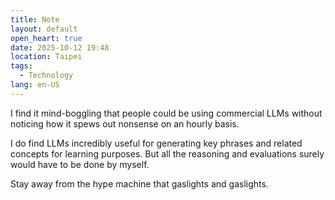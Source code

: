 ```yaml
---
title: Note
layout: default
open_heart: true
date: 2025-10-12 19:48
location: Taipei
tags: 
  - Technology
lang: en-US
---
```


I find it mind-boggling that people could be using commercial LLMs without noticing how it spews out nonsense on an hourly basis. 

I do find LLMs incredibly useful for generating key phrases and related concepts for learning purposes. But all the reasoning and evaluations surely would have to be done by myself.

Stay away from the hype machine that gaslights and gaslights.
